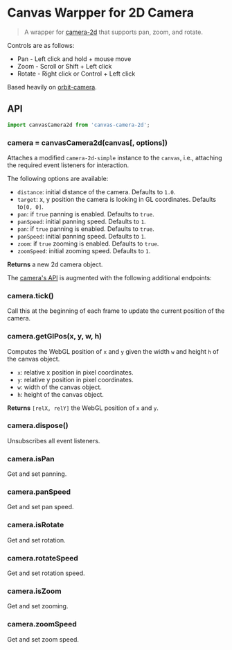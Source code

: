 # Canvas Warpper for 2D Camera

> A wrapper for [camera-2d](https://github.com/flekschas/camera-2d) that supports pan, zoom, and rotate.

Controls are as follows:

* Pan - Left click and hold + mouse move
* Zoom - Scroll or Shift + Left click
* Rotate - Right click or Control + Left click

Based heavily on
[orbit-camera](http://github.com/mikolalysenko/orbit-camera).

## API

```javascript
import canvasCamera2d from 'canvas-camera-2d';
```

### camera = canvasCamera2d(canvas[, options])

Attaches a modified `camera-2d-simple` instance to the `canvas`, i.e., attaching the required event listeners for interaction.

The following options are available:

* `distance`: initial distance of the camera. Defaults to `1.0`.
* `target`: x, y position the camera is looking in GL coordinates. Defaults to`[0, 0]`.
* `pan`: if `true` panning is enabled. Defaults to `true`.
* `panSpeed`: initial panning speed. Defaults to `1`.
* `pan`: if `true` panning is enabled. Defaults to `true`.
* `panSpeed`: initial panning speed. Defaults to `1`.
* `zoom`: if `true` zooming is enabled. Defaults to `true`.
* `zoomSpeed`: initial zooming speed. Defaults to `1`.

**Returns** a new 2d camera object.

The [camera's API](https://github.com/flekschas/camera-2d#api) is augmented with the following additional endpoints:

### camera.tick()

Call this at the beginning of each frame to update the current position of the camera.

### camera.getGlPos(x, y, w, h)

Computes the WebGL position of `x` and `y` given the width `w` and height `h` of the canvas object.

* `x`: relative x position in pixel coordinates.
* `y`: relative y position in pixel coordinates.
* `w`: width of the canvas object.
* `h`: height of the canvas object.

**Returns** `[relX, relY]` the WebGL position of `x` and `y`.

### camera.dispose()

Unsubscribes all event listeners.

### camera.isPan

Get and set panning.

### camera.panSpeed

Get and set pan speed.

### camera.isRotate

Get and set rotation.

### camera.rotateSpeed

Get and set rotation speed.

### camera.isZoom

Get and set zooming.

### camera.zoomSpeed

Get and set zoom speed.
